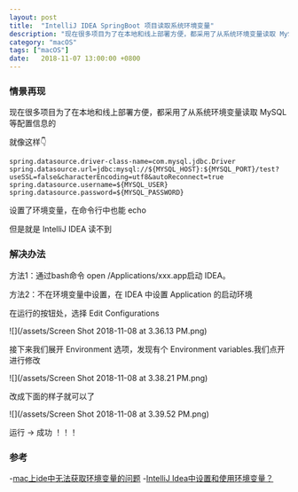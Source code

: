 ```yaml
---
layout: post
title:  "IntelliJ IDEA SpringBoot 项目读取系统环境变量"
description: "现在很多项目为了在本地和线上部署方便，都采用了从系统环境变量读取 MySQL 等配置信息的，然而，在 macOS 中，却怎么也读不到系统环境变量，怎么办呢？"
category: "macOS"
tags: ["macOS"]
date:   2018-11-07 13:00:00 +0800
---
```


### 情景再现

现在很多项目为了在本地和线上部署方便，都采用了从系统环境变量读取 MySQL 等配置信息的

就像这样👇

```
spring.datasource.driver-class-name=com.mysql.jdbc.Driver
spring.datasource.url=jdbc:mysql://${MYSQL_HOST}:${MYSQL_PORT}/test?useSSL=false&characterEncoding=utf8&autoReconnect=true
spring.datasource.username=${MYSQL_USER}
spring.datasource.password=${MYSQL_PASSWORD}
```

设置了环境变量，在命令行中也能 echo

但是就是 IntelliJ IDEA 读不到

### 解决办法

方法1：通过bash命令 open /Applications/xxx.app启动 IDEA。

方法2：不在环境变量中设置，在 IDEA 中设置 Application 的启动环境

在运行的按钮处，选择 Edit Configurations

![](/assets/Screen Shot 2018-11-08 at 3.36.13 PM.png)

接下来我们展开 Environment 选项，发现有个 Environment variables.我们点开进行修改

![](/assets/Screen Shot 2018-11-08 at 3.38.21 PM.png)

改成下面的样子就可以了

![](/assets/Screen Shot 2018-11-08 at 3.39.52 PM.png)

运行 -> 成功 ！！！ 

### 参考

-[mac上ide中无法获取环境变量的问题](https://blog.csdn.net/kobe1110/article/details/50524220)
-[IntelliJ Idea中设置和使用环境变量？](https://cloud.tencent.com/developer/ask/32339)